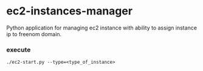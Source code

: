 # ec2-instances-manager
Python application for managing ec2 instance with ability to assign instance ip to freenom domain. 

### execute
```./ec2-start.py --type=<type_of_instance>```
